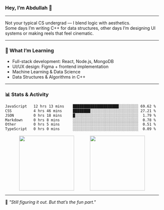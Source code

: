 ### Hey, I’m Abdullah 👋

---

Not your typical CS undergrad — I blend logic with aesthetics.  
Some days I’m writing C++ for data structures, other days I’m designing UI systems or making reels that feel cinematic.

---

### 🧠 What I’m Learning
- Full-stack development: React, Node.js, MongoDB
- UI/UX design: Figma + frontend implementation
- Machine Learning & Data Science
- Data Structures & Algorithms in C++

---

### 📊 Stats & Activity

<!--START_WAKATIME_SECTION-->
```txt
JavaScript   12 hrs 13 mins    █████████████████████░░░░░░░░░ 69.62 %
CSS          4 hrs 46 mins     ████████░░░░░░░░░░░░░░░░░░░░░░ 27.21 %
JSON         0 hrs 18 mins     █░░░░░░░░░░░░░░░░░░░░░░░░░░░░░  1.79 %
Markdown     0 hrs 8 mins      ░░░░░░░░░░░░░░░░░░░░░░░░░░░░░░  0.78 %
Other        0 hrs 5 mins      ░░░░░░░░░░░░░░░░░░░░░░░░░░░░░░  0.51 %
TypeScript   0 hrs 0 mins      ░░░░░░░░░░░░░░░░░░░░░░░░░░░░░░  0.09 %
```
<!--END_WAKATIME_SECTION-->

<div align="center">
  <img src="https://github-readme-stats.vercel.app/api?username=mohdabdullahmeraj&show_icons=true&theme=tokyonight&hide_border=true&hide=prs" height="180px" style="vertical-align: middle;"/>
  &nbsp;&nbsp;&nbsp;&nbsp;&nbsp;&nbsp;&nbsp;&nbsp;&nbsp;&nbsp;&nbsp;
  <img src="https://github-readme-stats.vercel.app/api/top-langs/?username=mohdabdullahmeraj&layout=compact&theme=tokyonight&hide_border=true" height="180px" style="vertical-align: middle;"/>
</div>

---

🧭 *"Still figuring it out. But that’s the fun part."*
